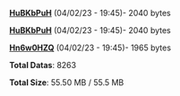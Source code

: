 [**HuBKbPuH**](/data/HuBKbPuH.txt) (04/02/23 - 19:45)- 2040 bytes

[**HuBKbPuH**](/data/HuBKbPuH.txt) (04/02/23 - 19:45)- 2040 bytes

[**Hn6w0HZQ**](/data/Hn6w0HZQ.txt) (04/02/23 - 19:45)- 1965 bytes

**Total Datas**: 8263

**Total Size**: 55.50 MB / 55.5 MB